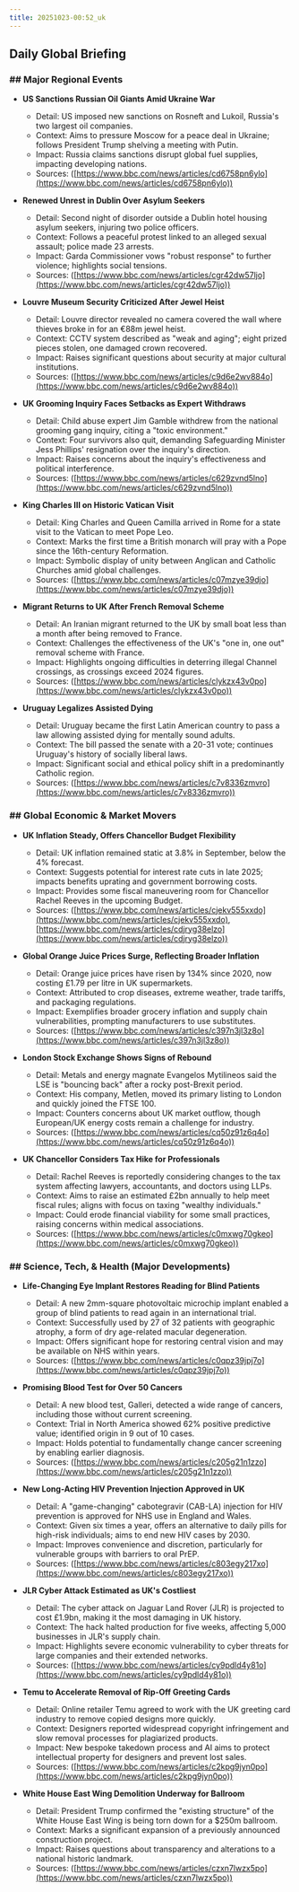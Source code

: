```yaml
---
title: 20251023-00:52_uk
---
```

## Daily Global Briefing

### ## Major Regional Events

*   **US Sanctions Russian Oil Giants Amid Ukraine War**
    *   Detail: US imposed new sanctions on Rosneft and Lukoil, Russia's two largest oil companies.
    *   Context: Aims to pressure Moscow for a peace deal in Ukraine; follows President Trump shelving a meeting with Putin.
    *   Impact: Russia claims sanctions disrupt global fuel supplies, impacting developing nations.
    *   Sources: ([https://www.bbc.com/news/articles/cd6758pn6ylo](https://www.bbc.com/news/articles/cd6758pn6ylo))

*   **Renewed Unrest in Dublin Over Asylum Seekers**
    *   Detail: Second night of disorder outside a Dublin hotel housing asylum seekers, injuring two police officers.
    *   Context: Follows a peaceful protest linked to an alleged sexual assault; police made 23 arrests.
    *   Impact: Garda Commissioner vows "robust response" to further violence; highlights social tensions.
    *   Sources: ([https://www.bbc.com/news/articles/cgr42dw57ljo](https://www.bbc.com/news/articles/cgr42dw57ljo))

*   **Louvre Museum Security Criticized After Jewel Heist**
    *   Detail: Louvre director revealed no camera covered the wall where thieves broke in for an €88m jewel heist.
    *   Context: CCTV system described as "weak and aging"; eight prized pieces stolen, one damaged crown recovered.
    *   Impact: Raises significant questions about security at major cultural institutions.
    *   Sources: ([https://www.bbc.com/news/articles/c9d6e2wv884o](https://www.bbc.com/news/articles/c9d6e2wv884o))

*   **UK Grooming Inquiry Faces Setbacks as Expert Withdraws**
    *   Detail: Child abuse expert Jim Gamble withdrew from the national grooming gang inquiry, citing a "toxic environment."
    *   Context: Four survivors also quit, demanding Safeguarding Minister Jess Phillips' resignation over the inquiry's direction.
    *   Impact: Raises concerns about the inquiry's effectiveness and political interference.
    *   Sources: ([https://www.bbc.com/news/articles/c629zvnd5lno](https://www.bbc.com/news/articles/c629zvnd5lno))

*   **King Charles III on Historic Vatican Visit**
    *   Detail: King Charles and Queen Camilla arrived in Rome for a state visit to the Vatican to meet Pope Leo.
    *   Context: Marks the first time a British monarch will pray with a Pope since the 16th-century Reformation.
    *   Impact: Symbolic display of unity between Anglican and Catholic Churches amid global challenges.
    *   Sources: ([https://www.bbc.com/news/articles/c07mzye39djo](https://www.bbc.com/news/articles/c07mzye39djo))

*   **Migrant Returns to UK After French Removal Scheme**
    *   Detail: An Iranian migrant returned to the UK by small boat less than a month after being removed to France.
    *   Context: Challenges the effectiveness of the UK's "one in, one out" removal scheme with France.
    *   Impact: Highlights ongoing difficulties in deterring illegal Channel crossings, as crossings exceed 2024 figures.
    *   Sources: ([https://www.bbc.com/news/articles/clykzx43v0po](https://www.bbc.com/news/articles/clykzx43v0po))

*   **Uruguay Legalizes Assisted Dying**
    *   Detail: Uruguay became the first Latin American country to pass a law allowing assisted dying for mentally sound adults.
    *   Context: The bill passed the senate with a 20-31 vote; continues Uruguay's history of socially liberal laws.
    *   Impact: Significant social and ethical policy shift in a predominantly Catholic region.
    *   Sources: ([https://www.bbc.com/news/articles/c7v8336zmvro](https://www.bbc.com/news/articles/c7v8336zmvro))

### ## Global Economic & Market Movers

*   **UK Inflation Steady, Offers Chancellor Budget Flexibility**
    *   Detail: UK inflation remained static at 3.8% in September, below the 4% forecast.
    *   Context: Suggests potential for interest rate cuts in late 2025; impacts benefits uprating and government borrowing costs.
    *   Impact: Provides some fiscal maneuvering room for Chancellor Rachel Reeves in the upcoming Budget.
    *   Sources: ([https://www.bbc.com/news/articles/cjekv555xxdo](https://www.bbc.com/news/articles/cjekv555xxdo), [https://www.bbc.com/news/articles/cdjryg38elzo](https://www.bbc.com/news/articles/cdjryg38elzo))

*   **Global Orange Juice Prices Surge, Reflecting Broader Inflation**
    *   Detail: Orange juice prices have risen by 134% since 2020, now costing £1.79 per litre in UK supermarkets.
    *   Context: Attributed to crop diseases, extreme weather, trade tariffs, and packaging regulations.
    *   Impact: Exemplifies broader grocery inflation and supply chain vulnerabilities, prompting manufacturers to use substitutes.
    *   Sources: ([https://www.bbc.com/news/articles/c397n3jl3z8o](https://www.bbc.com/news/articles/c397n3jl3z8o))

*   **London Stock Exchange Shows Signs of Rebound**
    *   Detail: Metals and energy magnate Evangelos Mytilineos said the LSE is "bouncing back" after a rocky post-Brexit period.
    *   Context: His company, Metlen, moved its primary listing to London and quickly joined the FTSE 100.
    *   Impact: Counters concerns about UK market outflow, though European/UK energy costs remain a challenge for industry.
    *   Sources: ([https://www.bbc.com/news/articles/cq50z91z6q4o](https://www.bbc.com/news/articles/cq50z91z6q4o))

*   **UK Chancellor Considers Tax Hike for Professionals**
    *   Detail: Rachel Reeves is reportedly considering changes to the tax system affecting lawyers, accountants, and doctors using LLPs.
    *   Context: Aims to raise an estimated £2bn annually to help meet fiscal rules; aligns with focus on taxing "wealthy individuals."
    *   Impact: Could erode financial viability for some small practices, raising concerns within medical associations.
    *   Sources: ([https://www.bbc.com/news/articles/c0mxwg70gkeo](https://www.bbc.com/news/articles/c0mxwg70gkeo))

### ## Science, Tech, & Health (Major Developments)

*   **Life-Changing Eye Implant Restores Reading for Blind Patients**
    *   Detail: A new 2mm-square photovoltaic microchip implant enabled a group of blind patients to read again in an international trial.
    *   Context: Successfully used by 27 of 32 patients with geographic atrophy, a form of dry age-related macular degeneration.
    *   Impact: Offers significant hope for restoring central vision and may be available on NHS within years.
    *   Sources: ([https://www.bbc.com/news/articles/c0qpz39jpj7o](https://www.bbc.com/news/articles/c0qpz39jpj7o))

*   **Promising Blood Test for Over 50 Cancers**
    *   Detail: A new blood test, Galleri, detected a wide range of cancers, including those without current screening.
    *   Context: Trial in North America showed 62% positive predictive value; identified origin in 9 out of 10 cases.
    *   Impact: Holds potential to fundamentally change cancer screening by enabling earlier diagnosis.
    *   Sources: ([https://www.bbc.com/news/articles/c205g21n1zzo](https://www.bbc.com/news/articles/c205g21n1zzo))

*   **New Long-Acting HIV Prevention Injection Approved in UK**
    *   Detail: A "game-changing" cabotegravir (CAB-LA) injection for HIV prevention is approved for NHS use in England and Wales.
    *   Context: Given six times a year, offers an alternative to daily pills for high-risk individuals; aims to end new HIV cases by 2030.
    *   Impact: Improves convenience and discretion, particularly for vulnerable groups with barriers to oral PrEP.
    *   Sources: ([https://www.bbc.com/news/articles/c803egy217xo](https://www.bbc.com/news/articles/c803egy217xo))

*   **JLR Cyber Attack Estimated as UK's Costliest**
    *   Detail: The cyber attack on Jaguar Land Rover (JLR) is projected to cost £1.9bn, making it the most damaging in UK history.
    *   Context: The hack halted production for five weeks, affecting 5,000 businesses in JLR's supply chain.
    *   Impact: Highlights severe economic vulnerability to cyber threats for large companies and their extended networks.
    *   Sources: ([https://www.bbc.com/news/articles/cy9pdld4y81o](https://www.bbc.com/news/articles/cy9pdld4y81o))

*   **Temu to Accelerate Removal of Rip-Off Greeting Cards**
    *   Detail: Online retailer Temu agreed to work with the UK greeting card industry to remove copied designs more quickly.
    *   Context: Designers reported widespread copyright infringement and slow removal processes for plagiarized products.
    *   Impact: New bespoke takedown process and AI aims to protect intellectual property for designers and prevent lost sales.
    *   Sources: ([https://www.bbc.com/news/articles/c2kpg9jyn0po](https://www.bbc.com/news/articles/c2kpg9jyn0po))

*   **White House East Wing Demolition Underway for Ballroom**
    *   Detail: President Trump confirmed the "existing structure" of the White House East Wing is being torn down for a $250m ballroom.
    *   Context: Marks a significant expansion of a previously announced construction project.
    *   Impact: Raises questions about transparency and alterations to a national historic landmark.
    *   Sources: ([https://www.bbc.com/news/articles/czxn7lwzx5po](https://www.bbc.com/news/articles/czxn7lwzx5po))